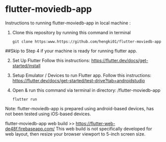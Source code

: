 # flutter-moviedb-app

Instructions to running flutter-moviedb-app in local machine :

1. Clone this repository by running this command in terminal
   ```
   git clone https:www.https://github.com/hengki01/flutter-moviedb-app
   ```

##Skip to Step 4 if your machine is ready for running flutter app.

2. Set Up Flutter
Follow this instructions: https://flutter.dev/docs/get-started/install

3. Setup Emulator / Devices to run Flutter app.
Follow this instructions: https://flutter.dev/docs/get-started/test-drive?tab=androidstudio

4. Open & run this command via terminal in directory: /flutter-moviedb-app
   ```
   flutter run
   ```

Note:
flutter-moviedb-app is prepared using android-based devices, has not been tested using iOS-based devices.

flutter-moviedb-app web build >> https://flutter-web-de48f.firebaseapp.com/
This web build is not specifically developed for web layout, then resize your browser viewport to 5-inch screen size.
